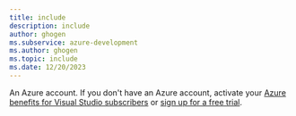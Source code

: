 ```yaml
---
title: include
description: include
author: ghogen
ms.subservice: azure-development
ms.author: ghogen
ms.topic: include
ms.date: 12/20/2023
---
```

An Azure account. If you don't have an Azure account, activate your [Azure benefits for Visual Studio subscribers](/visualstudio/subscriptions/vs-azure-eligibility) or [sign up for a free trial](https://azure.microsoft.com/free/?WT.mc_id=A261C142F).
